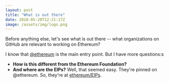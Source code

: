 ```yaml
---
layout: post
title: "What is out there"
date: 2018-05-20T12:21:17Z
image: /assets/img/logo.png
---
```


Before anything else, let's see what is out there -- what organizations on GitHub are relevant to working on Ethereum?

I know that [@ethereum](https://github.com/ethereum) is the main entry point. But I have more questions:s

- **How is this different from the Ethereum Foundation?**
- **And where are the EIPs?** Well, that seemed easy. They're pinned on @ethereum. So, they're at [ethereum/EIPs](https://github.com/ethereum/EIPs).

